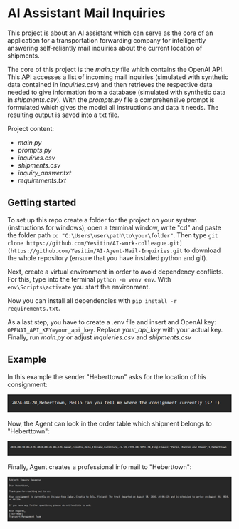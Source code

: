 # AI Assistant Mail Inquiries

This project is about an AI assistant which can serve as the core of an application for a transportation forwarding company for intelligently answering self-reliantly mail inquiries about the current location of shipments.

The core of this project is the _main.py_ file which contains the OpenAI API. This API accesses a list of incoming mail inquiries (simulated with synthetic data contained in _inquiries.csv_) and then retrieves the respective data needed to give information from a database (simulated with synthetic data in _shipments.csv_). With the _prompts.py_ file a comprehensive prompt is formulated which gives the model all instructions and data it needs. The resulting output is saved into a txt file.

Project content:

- _main.py_
- _prompts.py_
- _inquiries.csv_
- _shipments.csv_
- _inquiry_answer.txt_
- _requirements.txt_


## Getting started

To set up this repo create a folder for the project on your system (instructions for windows), open a terminal window, write "cd" and paste the folder path `cd "C:\Users\user\path\to\your\folder"`. Then type `git clone https://github.com/Yesitin/AI-work-colleague.git](https://github.com/Yesitin/AI-Agent-Mail-Inquiries.git` to download the whole repository (ensure that you have installed python and git). 

Next, create a virtual environment in order to avoid dependency conflicts. For this, type into the terminal `python -m venv env`. With `env\Scripts\activate` you start the environment.

Now you can install all dependencies with `pip install -r requirements.txt`. 

As a last step, you have to create a .env file and insert and OpenAI key: `OPENAI_API_KEY=your_api_key`. Replace _your_api_key_ with your actual key. Finally, run _main.py_ or adjust _inquieries.csv_ and _shipments.csv_

## Example

In this example the sender "Heberttown" asks for the location of his consignment:

![img_2](assets/Screenshot_02.png)


Now, the Agent can look in the order table which shipment belongs to "Heberttown":

![img_3](assets/Screenshot_03.png)


Finally, Agent creates a professional info mail to "Heberttown": 

![img_1](assets/Screenshot_01.png)
